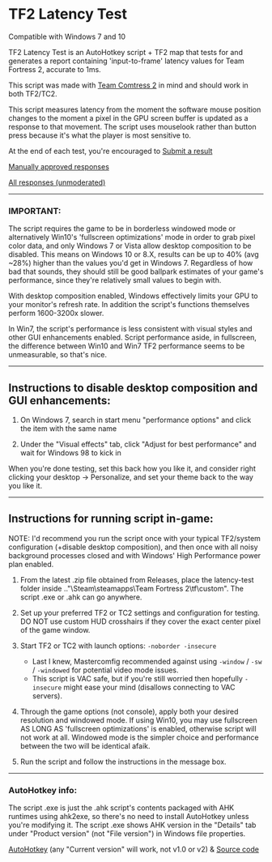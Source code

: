 # TF2 Latency Test

Compatible with Windows 7 and 10

TF2 Latency Test is an AutoHotkey script + TF2 map that tests for and generates a report containing 'input-to-frame' latency values for Team Fortress 2, accurate to 1ms.

This script was made with [Team Comtress 2](https://github.com/mastercomfig/team-comtress-2) in mind and should work in both TF2/TC2.

This script measures latency from the moment the software mouse position changes to the moment a pixel in the GPU screen buffer is updated as a response to that movement. The script uses mouselook rather than button press because it's what the player is most sensitive to.

At the end of each test, you're encouraged to [Submit a result](https://docs.google.com/forms/d/e/1FAIpQLSenFVEHYT3jpUcolGElqH0bZ4LISdqP2JtA8cM-ynkH1zmdmQ/viewform)

[Manually approved responses](https://docs.google.com/spreadsheets/d/1jtfsMihu-aC4KHmbuyKqc5AhQmlL2ty1w1bELrx1GlY)

[All responses (unmoderated)](https://docs.google.com/spreadsheets/d/1U6YvW_m_LNdO31g9nDXu9pjNXjrtkaW0H78t6AGIIE8)

---

### IMPORTANT:

The script requires the game to be in borderless windowed mode or alternatively Win10's 'fullscreen optimizations' mode in order to grab pixel color data, and only Windows 7 or Vista allow desktop composition to be disabled. This means on Windows 10 or 8.X, results can be up to 40% (avg ~28%) higher than the values you'd get in Windows 7. Regardless of how bad that sounds, they should still be good ballpark estimates of your game's performance, since they're relatively small values to begin with.

With desktop composition enabled, Windows effectively limits your GPU to your monitor's refresh rate. In addition the script's functions themselves perform 1600-3200x slower.

In Win7, the script's performance is less consistent with visual styles and other GUI enhancements enabled. Script performance aside, in fullscreen, the difference between Win10 and Win7 TF2 performance seems to be unmeasurable, so that's nice.


---

## Instructions to disable desktop composition and GUI enhancements:

1. On Windows 7, search in start menu "performance options" and click the item with the same name

2. Under the "Visual effects" tab, click "Adjust for best performance" and wait for Windows 98 to kick in

When you're done testing, set this back how you like it, and consider right clicking your desktop -> Personalize, and set your theme back to the way you like it.


---


## Instructions for running script in-game:

NOTE: I'd recommend you run the script once with your typical TF2/system configuration (+disable desktop composition), and then once with all noisy background processes closed and with Windows' High Performance power plan enabled.

1. From the latest .zip file obtained from Releases, place the latency-test folder inside .."\Steam\steamapps\Team Fortress 2\tf\custom\". The script .exe or .ahk can go anywhere.

2. Set up your preferred TF2 or TC2 settings and configuration for testing. DO NOT use custom HUD crosshairs if they cover the exact center pixel of the game window.

3. Start TF2 or TC2 with launch options: `-noborder -insecure`
    - Last I knew, Mastercomfig recommended against using `-window` / `-sw` / `-windowed` for potential video mode issues.
    - This script is VAC safe, but if you're still worried then hopefully `-insecure` might ease your mind (disallows connecting to VAC servers).

4. Through the game options (not console), apply both your desired resolution and windowed mode. If using Win10, you may use fullscreen AS LONG AS 'fullscreen optimizations' is enabled, otherwise script will not work at all. Windowed mode is the simpler choice and performance between the two will be identical afaik.

5. Run the script and follow the instructions in the message box.

---

### AutoHotkey info:

The script .exe is just the .ahk script's contents packaged with AHK runtimes using ahk2exe, so there's no need to install AutoHotkey unless you're modifying it. The script .exe shows AHK version in the "Details" tab under "Product version" (not "File version") in Windows file properties.

[AutoHotkey](https://www.autohotkey.com/) (any "Current version" will work, not v1.0 or v2) & [Source code](https://github.com/Lexikos/AutoHotkey_L)
